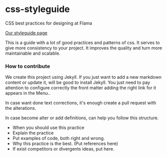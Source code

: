 # css-styleguide
CSS best practices for designing at Flama

[Our styleguide page](https://flama.github.io/css-styleguide/)

This is a guide with a lot of good practices and patterns of css.
It serves to give more consistency to your project.
It improves the quality and turn more maintainable and scalable.

### How to contribute
We create this project using Jekyll.
If you just want to add a new markdown content or update it, will be good to install Jekyll. You just need to pay attention to configure correctly the front matter adding the right link for it appears in the Menu..

In case want done text corrections, it's enough create a pull request with the alterations.

In case become alter or add definitions, can help you follow this structure.
- When you should use this practice
- Explain the practice
- Put examples of code, both right and wrong.
- Why this practice is the best. (Put references here)
- If exist competitors or divergents ideas, put here.
